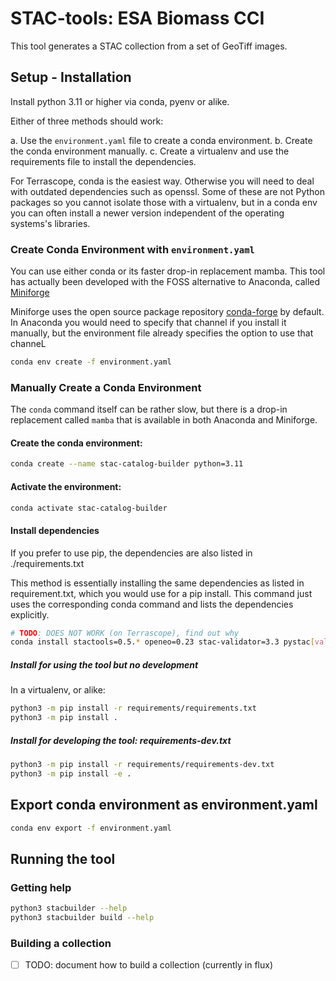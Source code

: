 # STAC-tools: ESA Biomass CCI

This tool generates a STAC collection from a set of GeoTiff images.

## Setup - Installation

Install python 3.11 or higher via conda, pyenv or alike.

Either of three methods should work:

a. Use the `environment.yaml` file to create a conda environment.
b. Create the conda environment manually.
c. Create a virtualenv and use the requirements file to install the dependencies.

For Terrascope, conda is the easiest way. Otherwise you will need to deal with outdated dependencies such as openssl. Some of these are not Python packages so you cannot isolate those with a virtualenv, but in a conda env you can often install a newer version independent of the operating systems's libraries.

### Create Conda Environment with `environment.yaml`

You can use either conda or its faster drop-in replacement mamba.
This tool has actually been developed with the FOSS alternative to Anaconda, called [Miniforge](https://github.com/conda-forge/miniforge)

Miniforge uses the open source package repository [conda-forge](https://conda-forge.org/) by default. In Anaconda you would need to specify that channel if you install it manually, but the environment file already specifies the option to use that channeL

```bash
conda env create -f environment.yaml
```

### Manually Create a Conda Environment

The `conda` command itself can be rather slow, but there is a drop-in replacement called `mamba` that is available in both Anaconda and Miniforge.


#### Create the conda environment:

```bash
conda create --name stac-catalog-builder python=3.11
```


#### Activate the environment:

```bash
conda activate stac-catalog-builder
```

#### Install dependencies

If you prefer to use pip, the dependencies are also listed in ./requirements.txt

This method is essentially installing the same dependencies as listed in requirement.txt, which you would use for a pip install. This command just uses the corresponding conda command and lists the dependencies explicitly.

```bash
# TODO: DOES NOT WORK (on Terrascope), find out why
conda install stactools=0.5.* openeo=0.23 stac-validator=3.3 pystac[validation]=1.8 rasterio=1.3 shapely=2.0 pyproj=3.6 click=8.1
```

##### Install for using the tool but no development

In a virtualenv, or alike:

```bash
python3 -m pip install -r requirements/requirements.txt
python3 -m pip install .
```

##### Install for developing the tool: requirements-dev.txt

```bash
python3 -m pip install -r requirements/requirements-dev.txt
python3 -m pip install -e .
```

## Export conda environment as environment.yaml

```bash
conda env export -f environment.yaml
```

## Running the tool

### Getting help

```bash
python3 stacbuilder --help
python3 stacbuilder build --help
```

### Building a collection

- [ ] TODO: document how to build a collection (currently in flux)